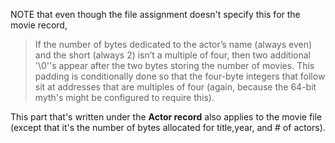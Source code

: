NOTE that even though the file assignment doesn't specify this for the movie record,

>  If the number of bytes dedicated to the actor’s name (always even) and the short (always 2) isn’t a multiple of four, then two additional '\0''s appear after the two bytes storing the number of movies. This padding is conditionally done so that the four-byte integers that follow sit at addresses that are multiples of four (again, because the 64-bit myth's might be configured to require this).

This part that's written under the **Actor record** also applies to the movie file (except that it's the number of bytes allocated for title,year, and # of actors).
